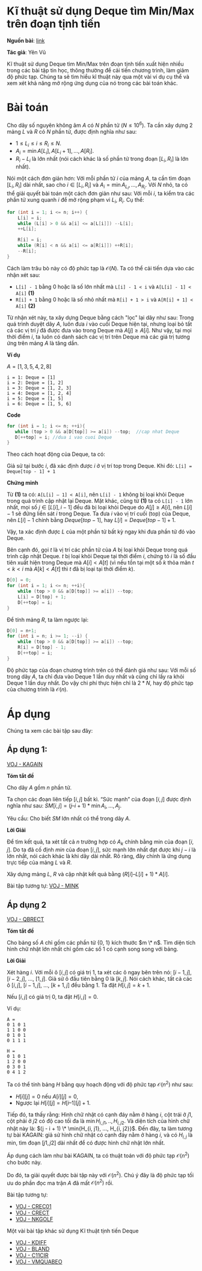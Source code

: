 # Kĩ thuật sử dụng Deque tìm Min/Max trên đoạn tịnh tiến

**Nguồn bài**: [link](https://langocthuyan.wordpress.com/2014/08/12/ki-thuat-su-dung-deque-stack-2-dau-tim-minmax-tren-doan-tinh-tien/)

**Tác giả**: Yên Vũ

Kĩ thuật sử dụng Deque tìm Min/Max trên đoạn tịnh tiến xuất hiện nhiều trong các bài tập tin học, thông thường để cải tiến chương trình, làm giảm độ phức tạp. Chúng ta sẽ tìm hiểu kĩ thuật này qua một vài ví dụ cụ thể và xem xét khả năng mở rộng ứng dụng của nó trong các bài toán khác.

# Bài toán

Cho dãy số nguyên không âm $A$ có $N$ phần tử $(N \le 10^6)$. Ta cần xây dựng 2 mảng $L$ và $R$ có $N$ phần tử, được định nghĩa như sau:

- $1 \le L_i \le i \le R_i \le N$.
- $A_i = \min{ A[L_i], A[L_i + 1], ..., A[R_i]}$.
- $R_i - L_i$ là lớn nhất (nói cách khác là số phần tử trong đoạn $[L_i, R_i]$ là lớn nhất).

Nói một cách đơn giản hơn: Với mỗi phần tử $i$ của mảng $A$, ta cần tìm đoạn $[L_i, R_i]$ dài nhất, sao cho $i \in [L_i, R_i]$ và $A_i = \min{A_{L_i}, ..., A_{R_i}}$. Với $N$ nhỏ, ta có thể giải quyết bài toán một cách đơn giản như sau: Với mỗi $i$, ta kiểm tra các phần tử xung quanh $i$ để mở rộng phạm vi $L_i$, $R_i$. Cụ thể:

```cpp
for (int i = 1; i <= n; i++) {
	L[i] = i;
	while (L[i] > 0 && a[i] <= a[L[i]]) --L[i];
	++L[i];

	R[i] = i;
	while (R[i] < n && a[i] <= a[R[i]]) ++R[i];
	--R[i];
}
```

Cách làm trâu bò này có độ phức tạp là $\mathcal{O}(N)$. Ta có thể cải tiến dựa vào các nhận xét sau:

- `L[i] - 1` bằng 0 hoặc là số lớn nhất mà `L[i] - 1 < i` và `A[L[i] - 1] < A[i]` **(1)**
- `R[i] + 1` bằng 0 hoặc là số nhỏ nhất mà `R[i] + 1 > i` và `A[R[i] + 1] < A[i]` **(2)**

Từ nhận xét này, ta xây dựng Deque bằng cách "lọc" lại dãy như sau: Trong quá trình duyệt dãy $A$, luôn đưa $i$ vào cuối Deque hiện tại, nhưng loại bỏ tất cả các vị trí $j$ đã được đưa vào trong Deque mà $A[j] \ge A[i]$. Như vậy, tại mọi thời điểm $i$, ta luôn có danh sách các vị trí trên Deque mà các giá trị tương ứng trên mảng $A$ là tăng dần.

**Ví dụ**

$A = [1, 3, 5, 4, 2, 8]$

```
i = 1: Deque = [1]
i = 2: Deque = [1, 2]
i = 3: Deque = [1, 2, 3]
i = 4: Deque = [1, 2, 4]
i = 5: Deque = [1, 5]
i = 6: Deque = [1, 5, 6]
```

**Code**

```cpp
for (int i = 1; i <= n; ++i){
   while (top > 0 && a[D[top]] >= a[i]) --top;  //cap nhat Deque
   D[++top] = i; //dua i vao cuoi Deque
}
```

Theo cách hoạt động của Deque, ta có:

Giả sử tại bước $i$, đã xác định được $i$ ở vị trí top trong Deque. Khi đó: `L[i] = Deque[top - 1] + 1`

**Chứng minh**

Từ **(1)** ta có: `A[L[i] – 1] < A[i]`, nên `L[i] - 1` không bị loại khỏi Deque trong quá trình cập nhật lại Deque. Mặt khác, cũng từ **(1)** ta có `L[i] - 1` lớn nhất, mọi số $j \in [L[i], i-1]$ đều đã bị loại khỏi Deque do $A[j] \ge A[i]$, nên $L[i] - 1$ sẽ đứng liền sát $i$ trong Deque. Ta đưa $i$ vào vị trí cuối (top) của Deque, nên $L[i] - 1$ chính bằng $Deque[top - 1]$, hay $L[i] = Deque[top - 1] + 1$.

Vậy, ta xác định được $L$ của một phần tử bất kỳ ngay khi đưa phần tử đó vào Deque.

Bên cạnh đó, gọi $t$ là vị trí các phần tử của $A$ bị loại khỏi Deque trong quá trình cập nhật Deque. $t$ bị loại khỏi Deque tại thời điểm $i$, chứng tỏ $i$ là số đầu tiên xuất hiện trong Deque mà $A[i] < A[t]$ (vì nếu tồn tại một số $k$ thỏa mãn $t < k < i$ mà $A[k] < A[t]$ thì $t$ đã bị loại tại thời điểm $k$).

```cpp
D[0] = 0;
for (int i = 1; i <= n; ++i){
    while (top > 0 && a[D[top]] >= a[i]) --top;
    L[i] = D[top] + 1;
    D[++top] = i;
}
```

Để tính mảng $R$, ta làm ngược lại:

```cpp
D[0] = n+1;
for (int i = n; i >= 1; --i) {
    while (top > 0 && a[D[top]] >= a[i]) --top;
    R[i] = D[top] - 1;
    D[++top] = i;
}
```

Độ phức tạp của đoạn chương trình trên có thể đánh giá như sau: Với mỗi số trong dãy $A$, ta chỉ đưa vào Deque 1 lần duy nhất và cũng chỉ lấy ra khỏi Deque 1 lần duy nhất. Do vậy chi phí thực hiện chỉ là $2*N$, hay độ phức tạp của chương trình là $\mathcal{O}(n)$.

# Áp dụng

Chúng ta xem các bài tập sau đây:

## Áp dụng 1:

[VOJ - KAGAIN](http://vnoi.info/problems/show/KAGAIN/)

**Tóm tắt đề**

Cho dãy $A$ gồm $n$ phần tử.

Ta chọn các đoạn liên tiếp $[i, j]$ bất kì. “Sức mạnh” của đoạn $[i, j]$ được định nghĩa như sau: $SM[i, j] = (j – i + 1) * \min{A_i,..., A_j}$.

Yêu cầu: Cho biết $SM$ lớn nhất có thể trong dãy $A$.

**Lời Giải**

Để tìm kết quả, ta xét tất cả $n$ trường hợp có $A_k$ chính bằng min của đoạn $[i, j]$. Do ta đã cố định $min$ của đoạn $[i, j]$, sức mạnh lớn nhất đạt được khi $j - i$ là lớn nhất, nói cách khác là khi dãy dài nhất. Rõ ràng, đây chính là ứng dụng trực tiếp của mảng $L$ và $R$.

Xây dựng mảng $L$, $R$ và cập nhật kết quả bằng $(R[i] – L[i]+1) * A[i]$.

Bài tập tương tự: [VOJ - MINK](http://vnoi.info/problems/show/MINK)

## Áp dụng 2

[VOJ - QBRECT](http://vnoi.info/problems/show/QBRECT/)

**Tóm tắt đề**

Cho bảng số $A$ chỉ gồm các phần tử {0, 1} kích thước $m \* n$. Tìm diện tích hình chữ nhật lớn nhất chỉ gồm các số 1 có cạnh song song với bảng.

**Lời Giải**

Xét hàng $i$. Với mỗi ô $[i, j]$ có giá trị 1, ta xét các ô ngay bên trên nó: $[i-1, j]$, $[i-2, j]$, ..., $[1, j]$. Giả sử ô đầu tiên bằng 0 là $[k, j]$. Nói cách khác, tất cả các ô $[i, j]$, $[i-1, j]$, ..., $[k+1, j]$ đều bằng 1. Ta đặt $H[i,j] = k+1$.

Nếu $[i, j]$ có giá trị 0, ta đặt $H[i,j] = 0$.

Ví dụ:

```
A =
0 1 0 1
1 1 0 0
0 1 0 1
0 1 1 1

H =
0 1 0 1
1 2 0 0
0 3 0 1
0 4 1 2
```

Ta có thể tính bảng $H$ bằng quy hoạch động với độ phức tạp $\mathcal{O}(n^2)$ như sau:

- $H[i][j] = 0$ nếu $A[i][j] = 0$,
- Ngược lại $H[i][j] = H[i – 1][j] + 1$.

Tiếp đó, ta thấy rằng: Hình chữ nhật có cạnh đáy nằm ở hàng $i$, cột trái ở $j1$, cột phải ở $j2$ có độ cao tối đa là $\min{H_{i, j1}, .., H_{i, j2}}$. Và diện tích của hình chữ nhật này là: $(j - i + 1) \* \min{H_{i, j1}, ..., H_{i, j2}}$. Đến đây, ta làm tương tự bài KAGAIN: giả sử hình chữ nhật có cạnh đáy nằm ở hàng $i$, và có $H_{i, j}$ là min, tìm đoạn $[j1, j2]$ dài nhất để có được hình chữ nhật lớn nhất.

Áp dụng cách làm như bài KAGAIN, ta có thuật toán với độ phức tạp $\mathcal{O}(n^2)$ cho bước này.

Do đó, ta giải quyết được bài tập này với $\mathcal{O}(n^2)$. Chú ý đây là độ phức tạp tối ưu do phần đọc ma trận $A$ đã mất $\mathcal{O}(n^2)$ rồi.

Bài tập tương tự:

- [VOJ - CREC01](http://vnoi.info/problems/show/CREC01/)
- [VOJ - CRECT](http://vnoi.info/problems/show/CRECT/)
- [VOJ - NKGOLF](http://vnoi.info/problems/show/NKGOLF/)

Một vài bài tập khác sử dụng Kĩ thuật tịnh tiến Deque

- [VOJ - KDIFF](http://vnoi.info/problems/show/KDIFF/)
- [VOJ - BLAND](http://vnoi.info/problems/show/BLAND/)
- [VOJ - C11CIR](http://vnoi.info/problems/show/C11CIR/)
- [VOJ - VMQUABEO](http://vnoi.info/problems/show/VMQUABEO/)
